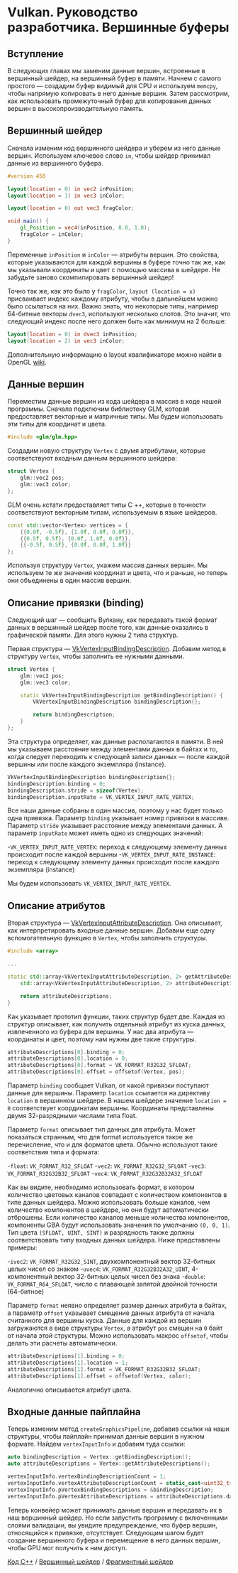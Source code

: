 # Vulkan. Руководство разработчика. Вершинные буферы

## Вступление

В следующих главах мы заменим данные вершин, встроенные в вершинный шейдер, на вершинный буфер в памяти. Начнем с самого простого — создадим буфер видимый для CPU и используем `memcpy`, чтобы напрямую копировать в него данные вершин. Затем рассмотрим, как использовать промежуточный буфер для копирования данных вершин в высокопроизводительную память.

## Вершинный шейдер

Сначала изменим код вершинного шейдера и уберем из него данные вершин. Используем ключевое слово `in`, чтобы шейдер принимал данные из вершинного буфера.

```glsl
#version 450

layout(location = 0) in vec2 inPosition;
layout(location = 1) in vec3 inColor;

layout(location = 0) out vec3 fragColor;

void main() {
    gl_Position = vec4(inPosition, 0.0, 1.0);
    fragColor = inColor;
}
```

Переменные `inPosition` и `inColor` — атрибуты вершин. Это свойства, которые указываются для каждой вершины в буфере точно так же, как мы указывали координаты и цвет с помощью массива в шейдере. Не забудьте заново скомпилировать вершинный шейдер!

Точно так же, как это было у `fragColor`, `layout (location = x)` присваивает индекс каждому атрибуту, чтобы в дальнейшем можно было ссылаться на них. Важно знать, что некоторые типы, например 64-битные векторы `dvec3`, используют несколько слотов. Это значит, что следующий индекс после него должен быть как минимум на 2 больше:

```glsl
layout(location = 0) in dvec3 inPosition;
layout(location = 2) in vec3 inColor;
```

Дополнительную информацию о layout квалификаторе можно найти в OpenGL [wiki](https://www.khronos.org/opengl/wiki/Layout_Qualifier_(GLSL)).

## Данные вершин

Переместим данные вершин из кода шейдера в массив в коде нашей программы. Сначала подключим библиотеку GLM, которая предоставляет векторные и матричные типы. Мы будем использовать эти типы для координат и цвета.

```cpp
#include <glm/glm.hpp>
```

Создадим новую структуру `Vertex` с двумя атрибутами, которые соответствуют входным данным вершинного шейдера:

```cpp
struct Vertex {
    glm::vec2 pos;
    glm::vec3 color;
};
```

GLM очень кстати предоставляет типы C ++, которые в точности соответствуют векторным типам, используемым в языке шейдеров.

```cpp
const std::vector<Vertex> vertices = {
    {{0.0f, -0.5f}, {1.0f, 0.0f, 0.0f}},
    {{0.5f, 0.5f}, {0.0f, 1.0f, 0.0f}},
    {{-0.5f, 0.5f}, {0.0f, 0.0f, 1.0f}}
};
```

Используя структуру `Vertex`, укажем массив данных вершин. Мы используем те же значения координат и цвета, что и раньше, но теперь они объединены в один массив вершин.

## Описание привязки \(binding\)

Следующий шаг — сообщить Вулкану, как передавать такой формат данных в вершинный шейдер после того, как данные оказались в графической памяти. Для этого нужны 2 типа структур.

Первая структура — [VkVertexInputBindingDescription](https://www.khronos.org/registry/vulkan/specs/1.2-extensions/man/html/VkVertexInputBindingDescription.html). Добавим метод в структуру `Vertex`, чтобы заполнить ее нужными данными.

```cpp
struct Vertex {
    glm::vec2 pos;
    glm::vec3 color;

    static VkVertexInputBindingDescription getBindingDescription() {
        VkVertexInputBindingDescription bindingDescription{};

        return bindingDescription;
    }
};
```

Эта структура определяет, как данные располагаются в памяти. В ней мы указываем расстояние между элементами данных в байтах и то, когда следует переходить к следующей записи данных — после каждой вершины или после каждого экземпляра \(instance\).

```cpp
VkVertexInputBindingDescription bindingDescription{};
bindingDescription.binding = 0;
bindingDescription.stride = sizeof(Vertex);
bindingDescription.inputRate = VK_VERTEX_INPUT_RATE_VERTEX;
```

Все наши данные собраны в один массив, поэтому у нас будет только одна привязка. Параметр `binding` указывает номер привязки в массиве. Параметр `stride` указывает расстояние между элементами данных. А параметр `inputRate` может иметь одно из следующих значений:

 -`VK_VERTEX_INPUT_RATE_VERTEX`: переход к следующему элементу данных происходит после каждой вершины
 -`VK_VERTEX_INPUT_RATE_INSTANCE`: переход к следующему элементу данных происходит после каждого экземпляра (instance)

Мы будем использовать `VK_VERTEX_INPUT_RATE_VERTEX`.

## Описание атрибутов

Вторая структура — [VkVertexInputAttributeDescription](https://www.khronos.org/registry/vulkan/specs/1.2-extensions/man/html/VkVertexInputAttributeDescription.html). Она описывает, как интерпретировать входные данные вершин. Добавим еще одну вспомогательную функцию в `Vertex`, чтобы заполнить структуры.

```cpp
#include <array>

...

static std::array<VkVertexInputAttributeDescription, 2> getAttributeDescriptions() {
    std::array<VkVertexInputAttributeDescription, 2> attributeDescriptions{};

    return attributeDescriptions;
}
```

Как указывает прототип функции, таких структур будет две. Каждая из структур описывает, как получить отдельный атрибут из куска данных, извлеченного из буфера для вершины. У нас два атрибута — координаты и цвет, поэтому нам нужны две такие структуры.

```cpp
attributeDescriptions[0].binding = 0;
attributeDescriptions[0].location = 0;
attributeDescriptions[0].format = VK_FORMAT_R32G32_SFLOAT;
attributeDescriptions[0].offset = offsetof(Vertex, pos);
```

Параметр `binding` сообщает Vulkan, от какой привязки поступают данные для вершины. Параметр `location` ссылается на директиву `location` в вершинном шейдере. В нашем шейдере значение `location = 0` соответствует координатам вершины. Координаты представлены двумя 32-разрядными числами типа float.

Параметр `format` описывает тип данных для атрибута. Может показаться странным, что для format используется такое же перечисление, что и для форматов цвета. Обычно используют такие соответствия типа и формата:

 -`float`: `VK_FORMAT_R32_SFLOAT`
 -`vec2`: `VK_FORMAT_R32G32_SFLOAT`
 -`vec3`: `VK_FORMAT_R32G32B32_SFLOAT`
 -`vec4`: `VK_FORMAT_R32G32B32A32_SFLOAT`

Как вы видите, необходимо использовать формат, в котором количество цветовых каналов совпадает с количеством компонентов в типе данных шейдера. Можно использовать больше каналов, чем количество компонентов в шейдере, но они будут автоматически отброшены. Если количество каналов меньше количества компонентов, компоненты GBA будут использовать значения по умолчанию `(0, 0, 1)`. Тип цвета `(SFLOAT, UINT, SINT)` и разрядность также должны соответствовать типу входных данных шейдера. Ниже представлены примеры:

 -`ivec2`: `VK_FORMAT_R32G32_SINT`, двухкомпонентный вектор 32-битных целых чисел со знаком
 -`uvec4`: `VK_FORMAT_R32G32B32A32_UINT`, 4-компонентный вектор 32-битных целых чисел без знака
 -`double`: `VK_FORMAT_R64_SFLOAT`, число с плавающей запятой двойной точности \(64-битное\)


Параметр `format` неявно определяет размер данных атрибута в байтах, а параметр `offset` указывает смещение данных атрибута от начала считанного для вершины куска. Данные для каждой из вершин загружаются в виде структуры `Vertex`, а атрибут `pos` смещен на `0` байт от начала этой структуры. Можно использовать макрос `offsetof`, чтобы делать эти расчеты автоматически.

```cpp
attributeDescriptions[1].binding = 0;
attributeDescriptions[1].location = 1;
attributeDescriptions[1].format = VK_FORMAT_R32G32B32_SFLOAT;
attributeDescriptions[1].offset = offsetof(Vertex, color);
```

Аналогично описывается атрибут цвета.

## Входные данные пайплайна

Теперь изменим метод `createGraphicsPipeline`, добавив ссылки на наши структуры, чтобы пайплайн принимал данные вершин в нужном формате. Найдем `vertexInputInfo` и добавим туда ссылки:

```cpp
auto bindingDescription = Vertex::getBindingDescription();
auto attributeDescriptions = Vertex::getAttributeDescriptions();

vertexInputInfo.vertexBindingDescriptionCount = 1;
vertexInputInfo.vertexAttributeDescriptionCount = static_cast<uint32_t>(attributeDescriptions.size());
vertexInputInfo.pVertexBindingDescriptions = &bindingDescription;
vertexInputInfo.pVertexAttributeDescriptions = attributeDescriptions.data();
```

Теперь конвейер может принимать данные вершин и передавать их в наш вершинный шейдер. Но если запустить программу с включенными слоями валидации, вы увидите предупреждение, что буфер вершин, относящийся к привязке, отсутствует. Следующим шагом будет создание вершинного буфера и перемещение в него данных вершин, чтобы GPU мог получить к ним доступ.

[Код C++](17_vertex_input.cpp) / [Вершинный шейдер](17_shader_vertexbuffer.vert) / [Фрагментный шейдер](17_shader_vertexbuffer.frag)
